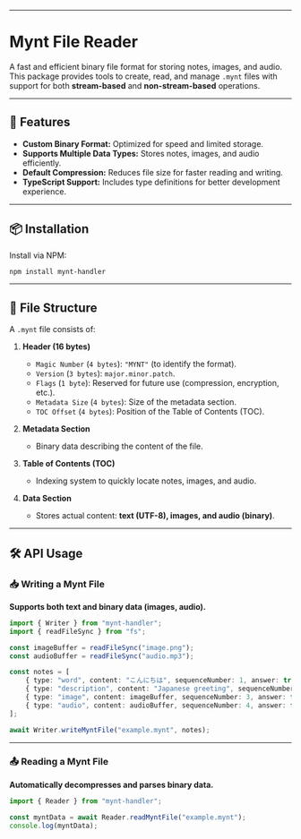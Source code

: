 
---

# Mynt File Reader

A fast and efficient binary file format for storing notes, images, and audio.  
This package provides tools to create, read, and manage `.mynt` files with support for both **stream-based** and **non-stream-based** operations.

---

## 🚀 Features
- **Custom Binary Format:** Optimized for speed and limited storage.  
- **Supports Multiple Data Types:** Stores notes, images, and audio efficiently.  
- **Default Compression:** Reduces file size for faster reading and writing.  
- **TypeScript Support:** Includes type definitions for better development experience.  

---

## 📦 Installation
Install via NPM:

```bash
npm install mynt-handler
```

---

## 📂 File Structure
A `.mynt` file consists of:

1. **Header (16 bytes)**  
   - `Magic Number` (`4 bytes`): `"MYNT"` (to identify the format).  
   - `Version` (`3 bytes`): `major.minor.patch`.  
   - `Flags` (`1 byte`): Reserved for future use (compression, encryption, etc.).  
   - `Metadata Size` (`4 bytes`): Size of the metadata section.  
   - `TOC Offset` (`4 bytes`): Position of the Table of Contents (TOC).  

2. **Metadata Section**  
   - Binary data describing the content of the file.  

3. **Table of Contents (TOC)**  
   - Indexing system to quickly locate notes, images, and audio.  

4. **Data Section**  
   - Stores actual content: **text (UTF-8), images, and audio (binary)**.  

---

## 🛠 API Usage

### 📥 Writing a Mynt File
**Supports both text and binary data (images, audio).**

```ts
import { Writer } from "mynt-handler";
import { readFileSync } from "fs";

const imageBuffer = readFileSync("image.png");
const audioBuffer = readFileSync("audio.mp3");

const notes = [
    { type: "word", content: "こんにちは", sequenceNumber: 1, answer: true },
    { type: "description", content: "Japanese greeting", sequenceNumber: 2, answer: false },
    { type: "image", content: imageBuffer, sequenceNumber: 3, answer: false },
    { type: "audio", content: audioBuffer, sequenceNumber: 4, answer: false }
];

await Writer.writeMyntFile("example.mynt", notes);
```

---

### 📤 Reading a Mynt File
**Automatically decompresses and parses binary data.**

```ts
import { Reader } from "mynt-handler";

const myntData = await Reader.readMyntFile("example.mynt");
console.log(myntData);
```
